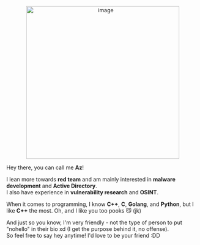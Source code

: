 <p align="center">
  <img src="https://github.com/user-attachments/assets/cc08aeb4-b4b2-4fa9-867e-9309525e62a7" alt="image" width="400"/>
</p>

Hey there, you can call me **Az**!  

I lean more towards **red team** and am mainly interested in **malware development** and **Active Directory**.  
I also have experience in **vulnerability research** and **OSINT**.  

When it comes to programming, I know **C++**, **C**, **Golang**, and **Python**, but I like **C++** the most. 
Oh, and I like you too pooks 😼 (jk)

And just so you know, I'm very friendly - not the type of person to put "nohello" in their bio xd (I get the purpose behind it, no offense).  
So feel free to say hey anytime! I'd love to be your friend :DD  
